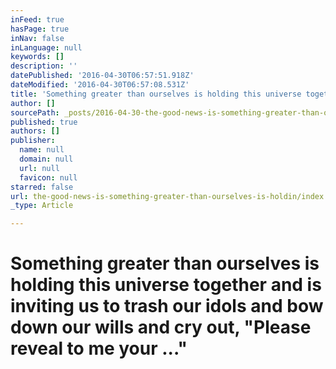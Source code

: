 ```yaml
---
inFeed: true
hasPage: true
inNav: false
inLanguage: null
keywords: []
description: ''
datePublished: '2016-04-30T06:57:51.918Z'
dateModified: '2016-04-30T06:57:08.531Z'
title: 'Something greater than ourselves is holding this universe together and is inviting us to trash our idols and bow down our wills and cry out, "Please reveal to me your ..." '
author: []
sourcePath: _posts/2016-04-30-the-good-news-is-something-greater-than-ourselves-is-holdin.md
published: true
authors: []
publisher:
  name: null
  domain: null
  url: null
  favicon: null
starred: false
url: the-good-news-is-something-greater-than-ourselves-is-holdin/index.html
_type: Article

---
```

# Something greater than ourselves is holding this universe together and is inviting us to trash our idols and bow down our wills and cry out, "Please reveal to me your ..."